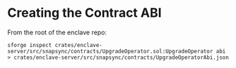 


# Creating the Contract ABI
From the root of the enclave repo:
```
sforge inspect crates/enclave-server/src/snapsync/contracts/UpgradeOperator.sol:UpgradeOperator abi > crates/enclave-server/src/snapsync/contracts/UpgradeOperatorAbi.json
```